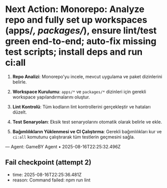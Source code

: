 # Next Action: Monorepo: Analyze repo and fully set up workspaces (apps/*, packages/*), ensure lint/test green end-to-end; auto-fix missing test scripts; install deps and run ci:all

1. **Repo Analizi**: Monorepo'yu incele, mevcut uygulama ve paket dizinlerini belirle.

2. **Workspace Kurulumu**: `apps/*` ve `packages/*` dizinleri için gerekli workspace yapılandırmalarını oluştur.

3. **Lint Kontrolü**: Tüm kodların lint kontrollerini gerçekleştir ve hataları düzelt.

4. **Test Senaryoları**: Eksik test senaryolarını otomatik olarak belirle ve ekle.

5. **Bağımlılıkların Yüklenmesi ve CI Çalıştırma**: Gerekli bağımlılıkları kur ve `ci:all` komutunu çalıştırarak tüm testlerin geçmesini sağla.

— Agent: GameBY Agent • 2025-08-16T22:25:32.496Z


## Fail checkpoint (attempt 2)
- time: 2025-08-16T22:25:36.481Z
- reason: Command failed: npm run lint
